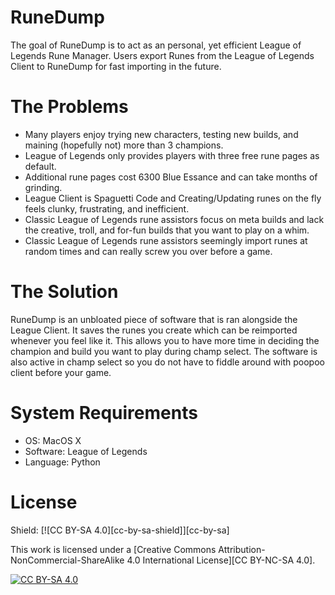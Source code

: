 # RuneDump
The goal of RuneDump is to act as an personal, yet efficient League of Legends Rune Manager.
Users export Runes from the League of Legends Client to RuneDump for fast importing in the future.

# The Problems
- Many players enjoy trying new characters, testing new builds, and maining (hopefully not) more than 3 champions.
- League of Legends only provides players with three free rune pages as default. 
- Additional rune pages cost 6300 Blue Essance and can take months of grinding.
- League Client is Spaguetti Code and Creating/Updating runes on the fly feels clunky, frustrating, and inefficient.
- Classic League of Legends rune assistors focus on meta builds and lack the creative, troll, and for-fun builds that you want to play on a whim.
- Classic League of Legends rune assistors seemingly import runes at random times and can really screw you over before a game.

# The Solution
RuneDump is an unbloated piece of software that is ran alongside the League Client. It saves the runes you create which can be reimported whenever you feel like it. This allows you to have more time in deciding the champion and build you want to play during champ select. The software is also active in champ select so you do not have to fiddle around with poopoo client before your game.

# System Requirements
- OS: MacOS X
- Software: League of Legends
- Language: Python

# License
Shield: [![CC BY-SA 4.0][cc-by-sa-shield]][cc-by-sa]

This work is licensed under a
[Creative Commons Attribution-NonCommercial-ShareAlike 4.0 International License][CC BY-NC-SA 4.0].

[![CC BY-SA 4.0][cc-by-nc-sa-image]][cc-by-nc-sa]

[cc-by-nc-sa]: https://creativecommons.org/licenses/by-nc-sa/4.0/
[cc-by-nc-sa-image]: https://licensebuttons.net/l/by-sa/4.0/88x31.png
[cc-by-nc-sa-shield]: https://img.shields.io/badge/license-CC--BY--NC--SA--4.0-lightgrey
